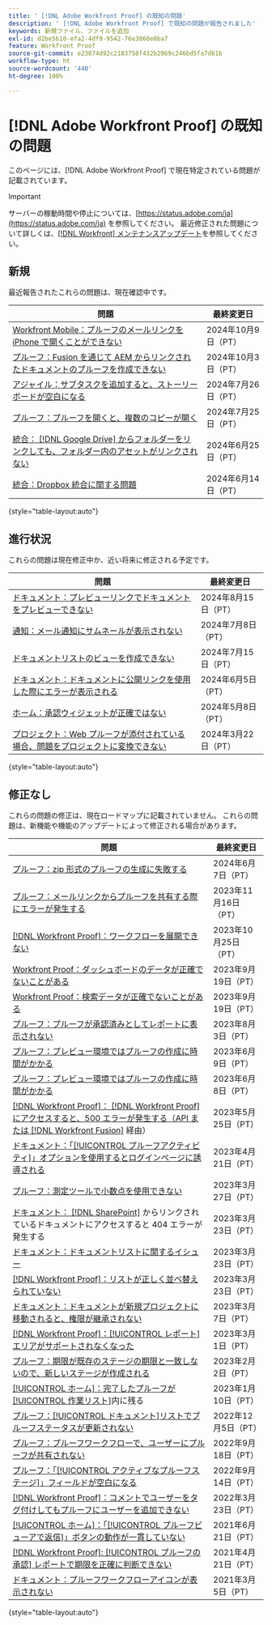 ```yaml
---
title: ' [!DNL Adobe Workfront Proof] の既知の問題'
description: ' [!DNL Adobe Workfront Proof] で既知の問題が報告されました'
keywords: 新規ファイル、ファイルを追加
exl-id: d2be5b10-efa2-4df9-9542-76e3868e0ba7
feature: Workfront Proof
source-git-commit: e23074d92c2183758f432b2069c246bd5fa7d61b
workflow-type: ht
source-wordcount: '440'
ht-degree: 100%

---
```


# [!DNL Adobe Workfront Proof] の既知の問題

このページには、[!DNL Adobe Workfront Proof] で現在特定されている問題が記載されています。

>[!IMPORTANT]
>
>サーバーの稼動時間や停止については、[https://status.adobe.com/ja](https://status.adobe.com/ja) を参照してください。 最近修正された問題について詳しくは、[[!DNL Workfront] メンテナンスアップデート](../maintenance/current-updates.md)を参照してください。

## 新規

最近報告されたこれらの問題は、現在確認中です。

| **問題** | **最終変更日** |
| -----------------------------------------------------------------| ----------------- |
| [Workfront Mobile：プルーフのメールリンクを iPhone で開くことができない](known-issues-workfront/wf-mobile-proof-email-link-wont-open.md) | 2024年10月9日（PT） |
| [プルーフ：Fusion を通じて AEM からリンクされたドキュメントのプルーフを作成できない](known-issues-workfront/wf-proof-linked-aem-fusion-docs-dont-generate.md) | 2024年10月3日（PT） |
| [アジャイル：サブタスクを追加すると、ストーリーボードが空白になる](known-issues-workfront/wf-agile-blank-screen-when-adding-subtask.md) | 2024年7月26日（PT） |
| [プルーフ：プルーフを開くと、複数のコピーが開く](known-issues-workfront/wf-proofs-two-proofs-open.md) | 2024年7月25日（PT） |
| [統合： [!DNL Google Drive]  からフォルダーをリンクしても、フォルダー内のアセットがリンクされない](known-issues-workfront/wf-integration-google-folder-not-link-assets.md) | 2024年6月25日（PT） |
| [統合：Dropbox 統合に関する問題](known-issues-workfront/wf-integrations-issues-with-dropbox.md) | 2024年6月14日（PT） |

{style="table-layout:auto"}

## 進行状況

これらの問題は現在修正中か、近い将来に修正される予定です。

| **問題** | **最終変更日** |
| -----------------------------------------------------------------| ----------------- |
| [ドキュメント：プレビューリンクでドキュメントをプレビューできない](known-issues-workfront/wf-documents-cannot-preview-by-pasting-link.md) | 2024年8月15日（PT） |
| [通知：メール通知にサムネールが表示されない](known-issues-workfront/wf-notifications-thumbnails-not-loading.md) | 2024年7月8日（PT） |
| [ドキュメントリストのビューを作成できない](known-issues-workfront/wf-documents-cannot-add-new-view.md) | 2024年7月15日（PT） |
| [ドキュメント：ドキュメントに公開リンクを使用した際にエラーが表示される](known-issues-workfront/wf-documents-public-link-not-working.md) | 2024年6月5日（PT） |
| [ホーム：承認ウィジェットが正確ではない](known-issues-workfront/wf-home-approvals-widget-not-up-to-date.md) | 2024年5月8日（PT） |
| [プロジェクト：Web プルーフが添付されている場合、問題をプロジェクトに変換できない](known-issues-workfront/wf-project-conversion-fails-if-document-linked.md) | 2024年3月22日（PT） |

{style="table-layout:auto"}

## 修正なし

これらの問題の修正は、現在ロードマップに記載されていません。 これらの問題は、新機能や機能のアップデートによって修正される場合があります。

| **問題** | **最終変更日** |
| -----------------------------------------------------------------| ----------------- |
| [プルーフ：zip 形式のプルーフの生成に失敗する](known-issues-workfront/wf-proofs-zipped-proofs-fail.md) | 2024年6月7日（PT） |
| [プルーフ：メールリンクからプルーフを共有する際にエラーが発生する](known-issues-workfront/inactive/wf-proofs-error-when-sharing-proof-from-email.md) | 2023年11月16日（PT） |
| [[!DNL Workfront Proof]：ワークフローを展開できない](known-issues-workfront-proof/proof-cannot-view-workflow.md) | 2023年10月25日（PT） |
| [Workfront Proof：ダッシュボードのデータが正確でないことがある](known-issues-workfront-proof/proof-dashboard-data-may-not-be-accurate.md) | 2023年9月19日（PT） |
| [Workfront Proof：検索データが正確でないことがある](known-issues-workfront-proof/proof-search-data-not-may-not-be-accurate.md) | 2023年9月19日（PT） |
| [プルーフ：プルーフが承認済みとしてレポートに表示されない](known-issues-workfront/inactive/wf-proofs-not-showing-approved-in-report.md) | 2023年8月3日（PT） |
| [プルーフ：プレビュー環境ではプルーフの作成に時間がかかる](known-issues-workfront-proof/proof-dependency-rules-multichoice.md) | 2023年6月9日（PT） |
| [プルーフ：プレビュー環境ではプルーフの作成に時間がかかる](known-issues-workfront/inactive/wf-proofs-in-preview-created-slowly.md) | 2023年6月8日（PT） |
| [[!DNL Workfront Proof]： [!DNL Workfront Proof]  にアクセスすると、500 エラーが発生する（API または  [!DNL Workfront Fusion]](known-issues-workfront-proof/proof-500-error-getallproofs.md) 経由） | 2023年5月25日（PT） |
| [ドキュメント：「[!UICONTROL プルーフアクティビティ]」オプションを使用するとログインページに誘導される](known-issues-workfront/inactive/wf-documents-taken-to-login-screen.md) | 2023年4月21日（PT） |
| [プルーフ：測定ツールで小数点を使用できない](known-issues-workfront/inactive/wf-proofs-measure-not-not-accepting-decimals.md) | 2023年3月27日（PT） |
| [ドキュメント： [!DNL SharePoint]](known-issues-workfront/inactive/wf-documents-404-when-accessing-document-in-sharepoint.md) からリンクされているドキュメントにアクセスすると 404 エラーが発生する | 2023年3月23日（PT） |
| [ドキュメント：ドキュメントリストに関するイシュー](known-issues-workfront/inactive/wf-documents-list-missing-elements.md) | 2023年3月23日（PT） |
| [[!DNL Workfront Proof]：リストが正しく並べ替えられていない](known-issues-workfront-proof/proof-lists-not-sorted-correctly.md) | 2023年3月23日（PT） |
| [ドキュメント：ドキュメントが新規プロジェクトに移動されると、権限が継承されない](known-issues-workfront/inactive/wf-documents-permissions-not-interited-when-moved.md) | 2023年3月7日（PT） |
| [[!DNL Workfront Proof]：[!UICONTROL レポート]エリアがサポートされなくなった](known-issues-workfront-proof/proof-reports-analytics-not-working.md) | 2023年3月1日（PT） |
| [プルーフ：期限が既存のステージの期限と一致しないので、新しいステージが作成される](known-issues-workfront-proof/proof-new-stage-created.md) | 2023年2月2日（PT） |
| [[!UICONTROL ホーム]：完了したプルーフが[!UICONTROL 作業リスト]](known-issues-workfront-proof/completed-proofs-stuck-in-the-work-list.md)内に残る | 2023年1月10日（PT） |
| [プルーフ：[!UICONTROL ドキュメント]リストでプルーフステータスが更新されない](known-issues-workfront/inactive/wf-documents-status-not-updating-in-document-list.md) | 2022年12月5日（PT） |
| [プルーフ：プルーフワークフローで、ユーザーにプルーフが共有されない](known-issues-workfront-proof/proof-user-in-stage-does-not-get-access.md) | 2022年9月18日（PT） |
| [プルーフ：「[!UICONTROL アクティブなプルーフステージ]」フィールドが空白になる](known-issues-workfront/inactive/wf-documents-stages-do-not-populate-on-proof.md) | 2022年9月14日（PT） |
| [[!DNL Workfront Proof]：コメントでユーザーをタグ付けしてもプルーフにユーザーを追加できない](known-issues-workfront-proof/cannot-add-user-to-proof.md) | 2022年3月23日（PT） |
| [[!UICONTROL ホーム]：「[!UICONTROL プルーフビューアで返信]」ボタンの動作が一貫していない](known-issues-workfront-proof/reply-in-proof-button-behavior-is-inconsistent.md) | 2021年6月21日（PT） |
| [[!DNL Workfront Proof]: [!UICONTROL プルーフの承認] レポートで期限を正確に判断できない](known-issues-workfront-proof/proof-approval-report-cant-accurately-determine-deadlines.md) | 2021年4月21日（PT） |
| [ドキュメント：プルーフワークフローアイコンが表示されない](known-issues-workfront-proof/proof-workflow-icon-is-not-displaying.md) | 2021年3月5日（PT） |

{style="table-layout:auto"}

